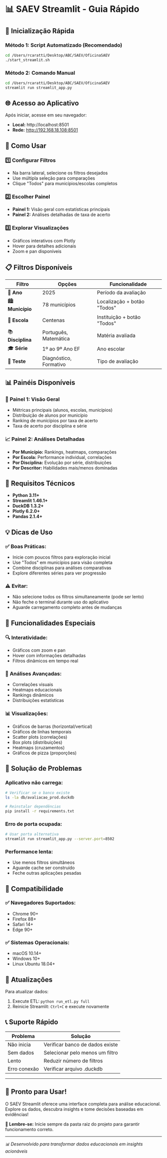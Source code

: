 # 📊 SAEV Streamlit - Guia Rápido

## 🚀 Inicialização Rápida

### Método 1: Script Automatizado (Recomendado)
```bash
cd /Users/rcaratti/Desktop/ABC/SAEV/OficinaSAEV
./start_streamlit.sh
```

### Método 2: Comando Manual
```bash
cd /Users/rcaratti/Desktop/ABC/SAEV/OficinaSAEV
streamlit run streamlit_app.py
```

## 🌐 Acesso ao Aplicativo

Após iniciar, acesse em seu navegador:
- **Local:** http://localhost:8501
- **Rede:** http://192.168.18.108:8501

## 🎯 Como Usar

### 1️⃣ **Configurar Filtros**
- Na barra lateral, selecione os filtros desejados
- Use múltipla seleção para comparações
- Clique "Todos" para municípios/escolas completos

### 2️⃣ **Escolher Painel**
- **Painel 1:** Visão geral com estatísticas principais
- **Painel 2:** Análises detalhadas de taxa de acerto

### 3️⃣ **Explorar Visualizações**
- Gráficos interativos com Plotly
- Hover para detalhes adicionais
- Zoom e pan disponíveis

## 📋 Filtros Disponíveis

| Filtro | Opções | Funcionalidade |
|--------|---------|----------------|
| 📅 **Ano** | 2025 | Período da avaliação |
| 🏙️ **Município** | 78 municípios | Localização + botão "Todos" |
| 🏫 **Escola** | Centenas | Instituição + botão "Todos" |
| 📚 **Disciplina** | Português, Matemática | Matéria avaliada |
| 🎓 **Série** | 1º ao 9º Ano EF | Ano escolar |
| 📝 **Teste** | Diagnóstico, Formativo | Tipo de avaliação |

## 📊 Painéis Disponíveis

### 🎯 **Painel 1: Visão Geral**
- Métricas principais (alunos, escolas, municípios)
- Distribuição de alunos por município
- Ranking de municípios por taxa de acerto
- Taxa de acerto por disciplina e série

### 📈 **Painel 2: Análises Detalhadas**
- **Por Município:** Rankings, heatmaps, comparações
- **Por Escola:** Performance individual, correlações
- **Por Disciplina:** Evolução por série, distribuições
- **Por Descritor:** Habilidades mais/menos dominadas

## 🔧 Requisitos Técnicos

- **Python 3.11+**
- **Streamlit 1.46.1+**
- **DuckDB 1.3.2+**
- **Plotly 6.2.0+**
- **Pandas 2.1.4+**

## 💡 Dicas de Uso

### ✅ **Boas Práticas:**
- Inicie com poucos filtros para exploração inicial
- Use "Todos" em municípios para visão completa
- Combine disciplinas para análises comparativas
- Explore diferentes séries para ver progressão

### ⚠️ **Evitar:**
- Não selecione todos os filtros simultaneamente (pode ser lento)
- Não feche o terminal durante uso do aplicativo
- Aguarde carregamento completo antes de mudanças

## 🎨 Funcionalidades Especiais

### 🔍 **Interatividade:**
- Gráficos com zoom e pan
- Hover com informações detalhadas
- Filtros dinâmicos em tempo real

### 🎯 **Análises Avançadas:**
- Correlações visuais
- Heatmaps educacionais
- Rankings dinâmicos
- Distribuições estatísticas

### 📊 **Visualizações:**
- Gráficos de barras (horizontal/vertical)
- Gráficos de linhas temporais
- Scatter plots (correlações)
- Box plots (distribuições)
- Heatmaps (cruzamentos)
- Gráficos de pizza (proporções)

## 🚨 Solução de Problemas

### **Aplicativo não carrega:**
```bash
# Verificar se o banco existe
ls -la db/avaliacao_prod.duckdb

# Reinstalar dependências
pip install -r requirements.txt
```

### **Erro de porta ocupada:**
```bash
# Usar porta alternativa
streamlit run streamlit_app.py --server.port=8502
```

### **Performance lenta:**
- Use menos filtros simultâneos
- Aguarde cache ser construído
- Feche outras aplicações pesadas

## 📱 Compatibilidade

### ✅ **Navegadores Suportados:**
- Chrome 90+
- Firefox 88+
- Safari 14+
- Edge 90+

### ✅ **Sistemas Operacionais:**
- macOS 10.14+
- Windows 10+
- Linux Ubuntu 18.04+

## 🔄 Atualizações

Para atualizar dados:
1. Execute ETL: `python run_etl.py full`
2. Reinicie Streamlit: `Ctrl+C` e execute novamente

## 📞 Suporte Rápido

| Problema | Solução |
|----------|---------|
| Não inicia | Verificar banco de dados existe |
| Sem dados | Selecionar pelo menos um filtro |
| Lento | Reduzir número de filtros |
| Erro conexão | Verificar arquivo .duckdb |

---

## 🎉 Pronto para Usar!

O SAEV Streamlit oferece uma interface completa para análise educacional. Explore os dados, descubra insights e tome decisões baseadas em evidências!

**🎯 Lembre-se:** Inicie sempre da pasta raiz do projeto para garantir funcionamento correto.

---

*📊 Desenvolvido para transformar dados educacionais em insights acionáveis*
